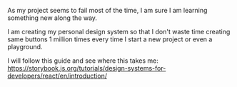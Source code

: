 As my project seems to fail most of the time, I am sure I am learning something new along the way.

I am creating my personal design system so that I don't waste time creating same buttons 1 million times every time I start a new project or even a playground.

I will follow this guide and see where this takes me:
https://storybook.js.org/tutorials/design-systems-for-developers/react/en/introduction/
